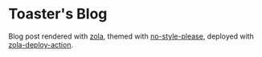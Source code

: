 # Toaster's Blog

Blog post rendered with [zola](https://github.com/getzola/zola), themed with
[no-style-please](https://www.getzola.org/themes/no-style-please/), deployed
with [zola-deploy-action](https://github.com/shalzz/zola-deploy-action).
